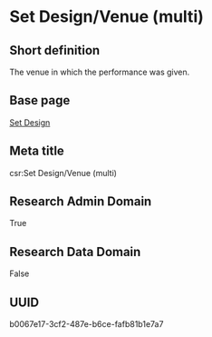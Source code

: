 # Set Design/Venue (multi)
## Short definition
The venue in which the performance was given.
## Base page
[Set Design](../../Objects/Set%20Design.md)
## Meta title
csr:Set Design/Venue (multi)
## Research Admin Domain
True
## Research Data Domain
False
## UUID
b0067e17-3cf2-487e-b6ce-fafb81b1e7a7
